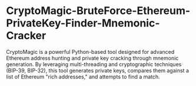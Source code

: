 # CryptoMagic-BruteForce-Ethereum-PrivateKey-Finder-Mnemonic-Cracker
CryptoMagic is a powerful Python-based tool designed for advanced Ethereum address hunting and private key cracking through mnemonic generation. By leveraging multi-threading and cryptographic techniques (BIP-39, BIP-32), this tool generates private keys, compares them against a list of Ethereum "rich addresses," and attempts to find a match.
